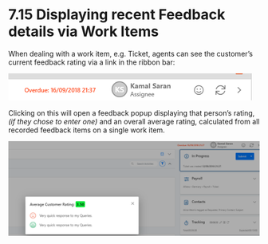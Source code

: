 # 7.15 Displaying recent Feedback details via Work Items

When dealing with a work item, e.g. Ticket, agents can see the customer’s current feedback rating via a link in the ribbon bar:

![](../.gitbook/assets/131.png)

Clicking on this will open a feedback popup displaying that person’s rating, _\(if they chose to enter one\)_ and an overall average rating, calculated from all recorded feedback items on a single work item.

![](../.gitbook/assets/132.png)

## 

